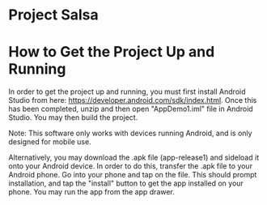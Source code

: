 # Project Salsa

How to Get the Project Up and Running
==============================================================
In order to get the project up and running, you must first install Android Studio from here: https://developer.android.com/sdk/index.html. Once this has been completed, unzip and then open "AppDemo1.iml" file in Android Studio. You may then build the project. 

Note: This software only works with devices running Android, and is only designed for mobile use. 

Alternatively, you may download the .apk file (app-release1) and sideload it onto your Android device. In order to do this, transfer the .apk file to your Android phone. Go into your phone and tap on the file. This should prompt installation, and tap the "install" button to get the app installed on your phone. You may run the app from the app drawer.
